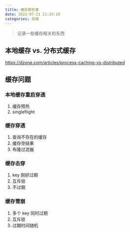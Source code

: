 ```yaml
---
title: 缓存那些事
date: 2022-07-21 21:25:19
categories: 后端
---
```


> 记录一些缓存相关的东西

<!-- more -->

## 本地缓存 vs. 分布式缓存

https://dzone.com/articles/process-caching-vs-distributed

## 缓存问题

### 本地缓存重启穿透

1. 缓存预热
2. singleflight

### 缓存穿透

1. 查询不存在的缓存
2. 缓存空结果
3. 布隆过滤器

### 缓存击穿

1. key 刚好过期
2. 互斥锁
3. 不过期

### 缓存雪崩

1. 多个 key 同时过期
2. 互斥锁
3. 过期时间随机


